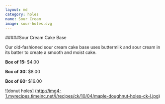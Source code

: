 ```yaml
---
layout: md
category: holes
name: Sour Cream
image: sour-holes.svg
---
```


#####Sour Cream Cake Base

Our old-fashioned sour cream cake base uses buttermilk and sour cream in its batter to create a smooth and moist cake.

**Box of 15:** $4.00

**Box of 30:** $8.00

**Box of 60:** $16.00

![donut holes] (http://img4-1.myrecipes.timeinc.net/i/recipes/ck/10/04/maple-doughnut-holes-ck-l.jpg)